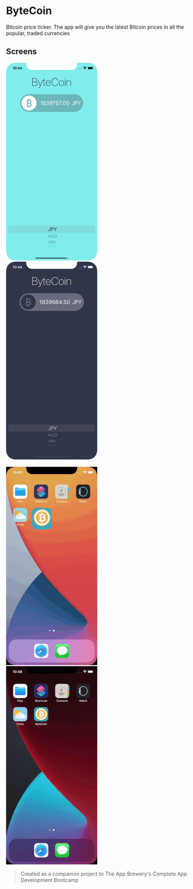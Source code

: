 #  ByteCoin

Bitcoin price ticker. The app will give you the latest Bitcoin prices in all the popular, traded currencies

## Screens

<img src="documentation/light.png" width=250>&nbsp;&nbsp;&nbsp;&nbsp;&nbsp;&nbsp;&nbsp;&nbsp;&nbsp;&nbsp;&nbsp;&nbsp;<img src="documentation/dark.png" width=250>
<br><br>
<img src="documentation/light.gif" width=250>&nbsp;&nbsp;&nbsp;&nbsp;&nbsp;&nbsp;&nbsp;&nbsp;&nbsp;&nbsp;&nbsp;&nbsp;<img src="documentation/dark.gif" width=250>


>Created as a companion project to The App Brewery's Complete App Development Bootcamp
